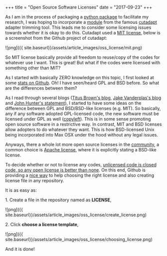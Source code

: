 +++
title = "Open Source Software Licenses"
date = "2017-09-23"
+++

As I am in the process of packaging a [python package](https://wckdouglas.github.io/sequencing_tools/) to facilitate my research, I was hoping to incorporate a [module](https://github.com/wckdouglas/sequencing_tools/blob/master/sequencing_tools/cutadapt_align.pyx) from the famous [cutadapt](http://cutadapt.readthedocs.io/en/stable/) adapter trimming tool. This leads me to consider some licensing issues towards whether it is okay to do this. Cutadapt used a [MIT license](https://github.com/marcelm/cutadapt/blob/master/LICENSE), below is a screenshot from the Github project of cutadapt:

![png]({{ site.baseurl}}/assets/article_images/oss_license/mit.png)

So MIT license basically provide all freedom to reuse/copy of the codes for whatever use I want. This is great! But what if the codes were licensed with something other than MIT?

As I started with basically ZERO knowledge on this topic, I first looked at some [stats on Github](https://github.com/blog/1964-open-source-license-usage-on-github-com). Oh! I have seen/heard GPL and BSD before. So what are the differences between them?

As I read through several blogs ([Titus Brown's blog](http://ivory.idyll.org/blog/2015-on-licensing-in-bioinformatics.html), [Jake Vanderplas's blog](http://www.astrobetter.com/blog/2014/03/10/the-whys-and-hows-of-licensing-scientific-code/) and [John Hunter's statement](http://nipy.sourceforge.net/nipy/stable/faq/johns_bsd_pitch.html)), I started to have some ideas on the difference between GPL and BSD/BSD-like licenses (e.g. MIT). So basically, any if any software adopted GPL-licensed code, the new software must be licensed under GPL as well ([copyleft](https://www.gnu.org/licenses/copyleft.en.html)). This is in some sense promoting open source software in a restrictive way. In contrast, MIT and BSD licenses allow adopters to do whatever they want. This is how BSD-licensed Unix being incorporated into Max OSX under the hood without any legal issues. 

Anyways, there a whole lot more open source licenses in the [community](https://opensource.org/licenses), a common choice is [Apache license](http://wesmckinney.com/blog/react-bsd-patents/), where it is explicitly stating a BSD-like license. 

To decide whether or not to license any codes, [unlicensed code is closed code, so any open license is better than none](http://www.astrobetter.com/blog/2014/03/10/the-whys-and-hows-of-licensing-scientific-code/). On this end, Github is providing a [nice way](https://github.com/blog/1530-choosing-an-open-source-license) to help choosing the right license and also creating license file in any repository.

It is as easy as:

1\. Create a file in the repository named as **LICENSE**,

![png]({{ site.baseurl}}/assets/article_images/oss_license/create_license.png)

2\. Click **choose a license template**,

![png]({{ site.baseurl}}/assets/article_images/oss_license/choosing_license.png)

And it is done!
